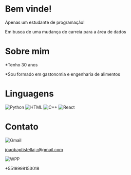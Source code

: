 # Bem vinde!
Apenas um estudante de programação!

Em busca de uma mudança de carreia para a área de dados

# Sobre mim
*Tenho 30 anos

*Sou formado em gastonomia e engenharia de alimentos

# Linguagens

![Python](https://img.shields.io/badge/Python-3776AB?style=for-the-badge&logo=python&logoColor=white)
![HTML](https://img.shields.io/badge/HTML-239120?style=for-the-badge&logo=html5&logoColor=white)
![C++](https://img.shields.io/badge/C%2B%2B-00599C?style=for-the-badge&logo=c%2B%2B&logoColor=white)
![React](https://img.shields.io/badge/React-20232A?style=for-the-badge&logo=react&logoColor=61DAFB)

# Contato

![Gmail](https://img.shields.io/badge/Gmail-D14836?style=for-the-badge&logo=gmail&logoColor=white) 

joaobaptistellaj.r@gmail.com

![WPP](https://img.shields.io/badge/WhatsApp-25D366?style=for-the-badge&logo=whatsapp&logoColor=white) 

+5519998153018

